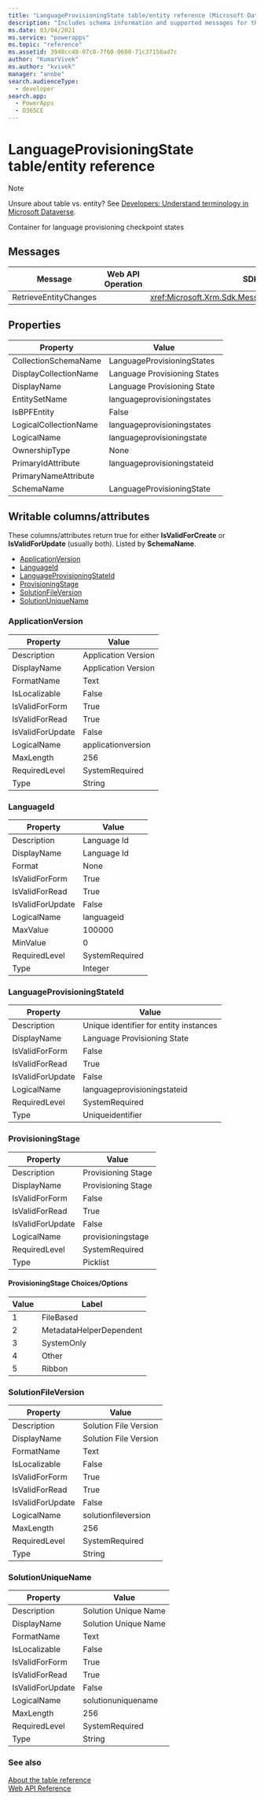 ```yaml
---
title: "LanguageProvisioningState table/entity reference (Microsoft Dataverse)| MicrosoftDocs"
description: "Includes schema information and supported messages for the LanguageProvisioningState table/entity."
ms.date: 03/04/2021
ms.service: "powerapps"
ms.topic: "reference"
ms.assetid: 3948cc48-07c8-7f60-0608-71c37158ad7c
author: "KumarVivek"
ms.author: "kvivek"
manager: "annbe"
search.audienceType: 
  - developer
search.app: 
  - PowerApps
  - D365CE
---
```


# LanguageProvisioningState table/entity reference

> [!NOTE]
> Unsure about table vs. entity? See [Developers: Understand terminology in Microsoft Dataverse](/powerapps/developer/data-platform/understand-terminology).

Container for language provisioning checkpoint states


## Messages

|Message|Web API Operation|SDK Assembly|
|-|-|-|
|RetrieveEntityChanges||<xref:Microsoft.Xrm.Sdk.Messages.RetrieveEntityChangesRequest>|

## Properties

|Property|Value|
|--------|-----|
|CollectionSchemaName|LanguageProvisioningStates|
|DisplayCollectionName|Language Provisioning States|
|DisplayName|Language Provisioning State|
|EntitySetName|languageprovisioningstates|
|IsBPFEntity|False|
|LogicalCollectionName|languageprovisioningstates|
|LogicalName|languageprovisioningstate|
|OwnershipType|None|
|PrimaryIdAttribute|languageprovisioningstateid|
|PrimaryNameAttribute||
|SchemaName|LanguageProvisioningState|

<a name="writable-attributes"></a>

## Writable columns/attributes

These columns/attributes return true for either **IsValidForCreate** or **IsValidForUpdate** (usually both). Listed by **SchemaName**.

- [ApplicationVersion](#BKMK_ApplicationVersion)
- [LanguageId](#BKMK_LanguageId)
- [LanguageProvisioningStateId](#BKMK_LanguageProvisioningStateId)
- [ProvisioningStage](#BKMK_ProvisioningStage)
- [SolutionFileVersion](#BKMK_SolutionFileVersion)
- [SolutionUniqueName](#BKMK_SolutionUniqueName)


### <a name="BKMK_ApplicationVersion"></a> ApplicationVersion

|Property|Value|
|--------|-----|
|Description|Application Version|
|DisplayName|Application Version|
|FormatName|Text|
|IsLocalizable|False|
|IsValidForForm|True|
|IsValidForRead|True|
|IsValidForUpdate|False|
|LogicalName|applicationversion|
|MaxLength|256|
|RequiredLevel|SystemRequired|
|Type|String|


### <a name="BKMK_LanguageId"></a> LanguageId

|Property|Value|
|--------|-----|
|Description|Language Id|
|DisplayName|Language Id|
|Format|None|
|IsValidForForm|True|
|IsValidForRead|True|
|IsValidForUpdate|False|
|LogicalName|languageid|
|MaxValue|100000|
|MinValue|0|
|RequiredLevel|SystemRequired|
|Type|Integer|


### <a name="BKMK_LanguageProvisioningStateId"></a> LanguageProvisioningStateId

|Property|Value|
|--------|-----|
|Description|Unique identifier for entity instances|
|DisplayName|Language Provisioning State|
|IsValidForForm|False|
|IsValidForRead|True|
|IsValidForUpdate|False|
|LogicalName|languageprovisioningstateid|
|RequiredLevel|SystemRequired|
|Type|Uniqueidentifier|


### <a name="BKMK_ProvisioningStage"></a> ProvisioningStage

|Property|Value|
|--------|-----|
|Description|Provisioning Stage|
|DisplayName|Provisioning Stage|
|IsValidForForm|False|
|IsValidForRead|True|
|IsValidForUpdate|False|
|LogicalName|provisioningstage|
|RequiredLevel|SystemRequired|
|Type|Picklist|

#### ProvisioningStage Choices/Options

|Value|Label|
|-----|-----|
|1|FileBased|
|2|MetadataHelperDependent|
|3|SystemOnly|
|4|Other|
|5|Ribbon|



### <a name="BKMK_SolutionFileVersion"></a> SolutionFileVersion

|Property|Value|
|--------|-----|
|Description|Solution File Version|
|DisplayName|Solution File Version|
|FormatName|Text|
|IsLocalizable|False|
|IsValidForForm|True|
|IsValidForRead|True|
|IsValidForUpdate|False|
|LogicalName|solutionfileversion|
|MaxLength|256|
|RequiredLevel|SystemRequired|
|Type|String|


### <a name="BKMK_SolutionUniqueName"></a> SolutionUniqueName

|Property|Value|
|--------|-----|
|Description|Solution Unique Name|
|DisplayName|Solution Unique Name|
|FormatName|Text|
|IsLocalizable|False|
|IsValidForForm|True|
|IsValidForRead|True|
|IsValidForUpdate|False|
|LogicalName|solutionuniquename|
|MaxLength|256|
|RequiredLevel|SystemRequired|
|Type|String|



### See also

[About the table reference](../about-entity-reference.md)<br />
[Web API Reference](/dynamics365/customer-engagement/web-api/about)<br />
<xref href="Microsoft.Dynamics.CRM.languageprovisioningstate?text=languageprovisioningstate EntityType" />